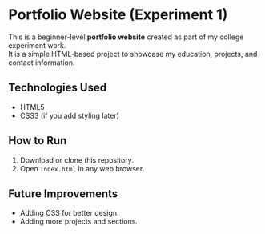# Portfolio Website (Experiment 1)

This is a beginner-level **portfolio website** created as part of my college experiment work.  
It is a simple HTML-based project to showcase my education, projects, and contact information.

## Technologies Used
- HTML5
- CSS3 (if you add styling later)

## How to Run
1. Download or clone this repository.
2. Open `index.html` in any web browser.

## Future Improvements
- Adding CSS for better design.
- Adding more projects and sections.
